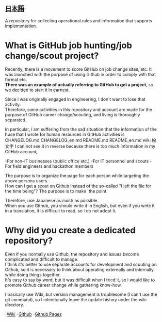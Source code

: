 ## [日本語](/README.md)

A repository for collecting operational rules and information that supports implementation.

# What is GitHub job hunting/job change/scout project?
Recently, there is a movement to score GitHub on job change sites, etc. It was launched with the purpose of using Github in order to comply with that format etc.
<br>**There was an example of actually referring to GitHub to get a project**, so we decided to start it in earnest.

Since I was originally engaged in engineering, I don't want to lose that activity.
<br>Therefore, some activities in this repository and account are made for the purpose of GitHub career change/scouting, and living is thoroughly separated.

In particular, I am suffering from the sad situation that the information of the huse that I wrote for human resources in GitHub activities is CHANGELOG.md CHANGELOG_en.md README.md README_en.md wiki 絵文字 I can not see it in reverse because there is too much information in my GitHub account,

-For non-IT businesses (public office etc.)
-For IT personnel and scouts
-For field engineers and hackathon members

The purpose is to organize the page for each person while targeting the above persona users.
<br>How can I get a scout on Github instead of the so-called "I left the file for the time being"? The purpose is to make `the point.

Therefore, use Japanese as much as possible.
<br>When you use Github, you should write it in English, but even if you write it in a translation, it is difficult to read, so I do not adopt it.

# Why did you create a dedicated repository?
Even if you normally use Github, the repository and issues become complicated and difficult to manage.
<br>I think it's better to use separate accounts for development and scouting on Github, so it is necessary to think about operating externally and internally while doing things together.
<br>It's easy to say by word, but it was difficult when I tried it, so I would like to promote Github career change while gathering know-how.

I basically use Wiki, but version management is troublesome (I can't use the git command), so I intentionally leave the update history under the wiki directory.

-[Wiki](wiki)
-[Github](./)
-[Github Pages](https://shimajima-eiji.github.io/Github_scout)
